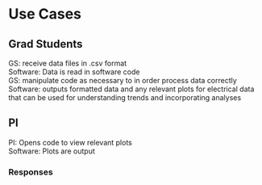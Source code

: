 # Use Cases

## Grad Students 

GS: receive data files in .csv format  
Software: Data is read in software code  
GS: manipulate code as necessary to in order process data correctly  
Software: outputs formatted data and any relevant plots for electrical data that can be used for understanding trends and incorporating analyses  

## PI 
PI: Opens code to view relevant plots  
Software: Plots are output

### Responses
